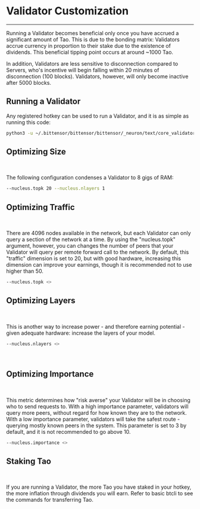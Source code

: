 # Validator Customization
---
Running a Validator becomes beneficial only once you have accrued a significant amount of Tao. This is due to the bonding matrix: Validators accrue currency in proportion to their stake due to the existence of dividends.  This beneficial tipping point occurs at around ~1000 Tao. 
​

In addition, Validators are less sensitive to disconnection compared to Servers, who's incentive will begin falling within 20 minutes of disconnection (100 blocks). Validators, however, will only become inactive after 5000 blocks. 



## Running a Validator


Any registered hotkey can be used to run a Validator, and it is as simple as running this code: 


```bash
python3 -u ~/.bittensor/bittensor/bittensor/_neuron/text/core_validator/main.py --no_prompt --subtensor.network local --wallet.name <> --wallet.hotkey <>
```



## Optimizing Size 
​

The following configuration condenses a Validator to 8 gigs of RAM: 


```bash
--nucleus.topk 20 --nucleus.nlayers 1
```



## Optimizing Traffic 
​

There are 4096 nodes available in the network, but each Validator can only query a section of the network at a time. By using the "nucleus.topk" argument, however, you can changes the number of peers that your Validator will query per remote forward call to the network. By default, this "traffic" dimension is set to 20, but with good hardware, increasing this dimension can improve your earnings, though it is recommended not to use higher than 50. 


```bash
--nucleus.topk <>
```



## Optimizing Layers 
​

This is another way to increase power - and therefore earning potential - given adequate hardware: increase the layers of your model. 
​

```bash
--nucleus.nlayers <>
```
​


## Optimizing Importance 
​

This metric determines how "risk averse" your Validator will be in choosing who to send requests to. With a high importance parameter, validators will query more peers, without regard for how known they are to the network. With a low importance parameter, validators will take the safest route - querying mostly known peers in the system. This parameter is set to 3 by default, and it is not recommended to go above 10. 
​

```bash
--nucleus.importance <>
```



## Staking Tao
​

If you are running a Validator, the more Tao you have staked in your hotkey, the more inflation through dividends you will earn. Refer to basic btcli to see the commands for transferring Tao. 
​